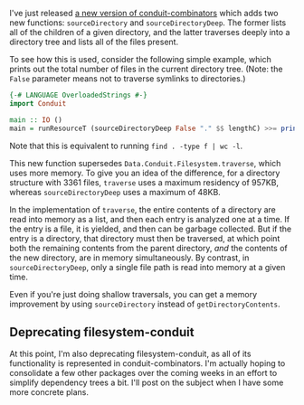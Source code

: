 I've just released [a new version of
conduit-combinators](http://hackage.haskell.org/package/conduit-combinators)
which adds two new functions: `sourceDirectory` and `sourceDirectoryDeep`. The
former lists all of the children of a given directory, and the latter traverses
deeply into a directory tree and lists all of the files present.

To see how this is used, consider the following simple example, which prints
out the total number of files in the current directory tree. (Note: the `False`
parameter means not to traverse symlinks to directories.)

```haskell
{-# LANGUAGE OverloadedStrings #-}
import Conduit

main :: IO ()
main = runResourceT (sourceDirectoryDeep False "." $$ lengthC) >>= print
```

Note that this is equivalent to running `find . -type f | wc -l`.

This new function supersedes `Data.Conduit.Filesystem.traverse`, which uses
more memory. To give you an idea of the difference, for a directory structure
with 3361 files, `traverse` uses a maximum residency of 957KB, whereas
`sourceDirectoryDeep` uses a maximum of 48KB.

In the implementation of `traverse`, the entire contents of a directory are
read into memory as a list, and then each entry is analyzed one at a time. If
the entry is a file, it is yielded, and then can be garbage collected. But if
the entry is a directory, that directory must then be traversed, at which point
both the remaining contents from the parent directory, *and* the contents of
the new directory, are in memory simultaneously. By contrast, in
`sourceDirectoryDeep`, only a single file path is read into memory at a given
time.

Even if you're just doing shallow traversals, you can get a memory improvement
by using `sourceDirectory` instead of `getDirectoryContents`.

## Deprecating filesystem-conduit

At this point, I'm also deprecating filesystem-conduit, as all of its
functionality is represented in conduit-combinators. I'm actually hoping to
consolidate a few other packages over the coming weeks in an effort to simplify
dependency trees a bit. I'll post on the subject when I have some more concrete
plans.
